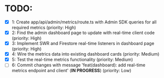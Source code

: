 # TODO:

- [x] 1: Create app/api/admin/metrics/route.ts with Admin SDK queries for all required metrics (priority: High)
- [x] 2: Find the admin dashboard page to update with real-time client code (priority: High)
- [x] 3: Implement SWR and Firestore real-time listeners in dashboard page (priority: High)
- [x] 4: Wire the metrics data into existing dashboard cards (priority: Medium)
- [x] 5: Test the real-time metrics functionality (priority: Medium)
- [ ] 6: Commit changes with message 'feat(dashboard): add real-time metrics endpoint and client' (**IN PROGRESS**) (priority: Low)
